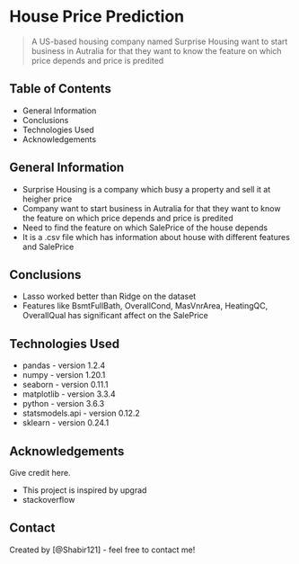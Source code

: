 # House Price Prediction
> A US-based housing company named Surprise Housing want to start business in Autralia for that they want to know the feature on which price depends and price is predited


## Table of Contents
* General Information
* Conclusions
* Technologies Used
* Acknowledgements 

## General Information
- Surprise Housing is a company which busy a property and sell it at heigher price
- Company want to  start business in Autralia for that they want to know the feature on which price depends and price is predited
- Need to find the feature on which SalePrice of the house depends
- It is a .csv file which has information about house with different features and SalePrice


## Conclusions
- Lasso worked better than Ridge on the dataset
- Features like BsmtFullBath, OverallCond, MasVnrArea, HeatingQC, OverallQual has significant affect on the SalePrice



## Technologies Used
- pandas - version 1.2.4
- numpy - version 1.20.1
- seaborn - version 0.11.1
- matplotlib - version 3.3.4
- python - version 3.6.3
- statsmodels.api - version 0.12.2
- sklearn - version 0.24.1


## Acknowledgements
Give credit here.
- This project is inspired by upgrad
- stackoverflow


## Contact
Created by [@Shabir121] - feel free to contact me!


<!-- Optional -->
<!-- ## License -->
<!-- This project is open source and available under the [... License](). -->

<!-- You don't have to include all sections - just the one's relevant to your project -->